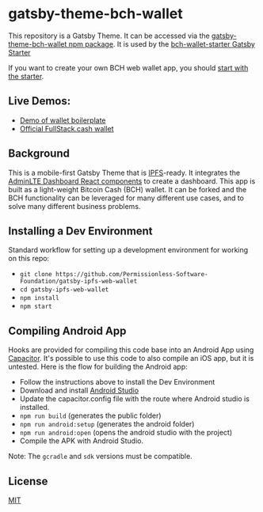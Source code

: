 # gatsby-theme-bch-wallet

This repository is a Gatsby Theme. It can be accessed via the [gatsby-theme-bch-wallet npm package](https://www.npmjs.com/package/gatsby-theme-bch-wallet). It is used by the [bch-wallet-starter Gatsby Starter](https://github.com/Permissionless-Software-Foundation/bch-wallet-starter)

If you want to create your own BCH web wallet app, you should [start with the starter](https://github.com/Permissionless-Software-Foundation/bch-wallet-starter).

## Live Demos:

- [Demo of wallet boilerplate](https://demo-wallet.fullstack.cash)
- [Official FullStack.cash wallet](https://wallet.fullstack.cash)

## Background

This is a mobile-first Gatsby Theme that is [IPFS](https://ipfs.io)-ready. It integrates the [AdminLTE Dashboard React components](https://www.npmjs.com/package/adminlte-2-react) to create a dashboard. This app is built as a light-weight Bitcoin Cash (BCH) wallet. It can be forked and the BCH functionality can be leveraged for many different use cases, and to solve many different business problems.

## Installing a Dev Environment

Standard workflow for setting up a development environment for working on this repo:

- `git clone https://github.com/Permissionless-Software-Foundation/gatsby-ipfs-web-wallet`
- `cd gatsby-ipfs-web-wallet`
- `npm install`
- `npm start`

## Compiling Android App

Hooks are provided for compiling this code base into an Android App using [Capacitor](https://capacitorjs.com/). It's possible to use this code to also compile an iOS app, but it is untested. Here is the flow for building the Android app:

- Follow the instructions above to install the Dev Environment
- Download and install [Android Studio](https://developer.android.com/studio)
- Update the capacitor.config file with the route where Android studio is installed.
- `npm run build` (generates the public folder)
- `npm run android:setup` (generates the android folder)
- `npm run android:open` (opens the android studio with the project)
- Compile the APK with Android Studio.

Note: The `gcradle` and `sdk` versions must be compatible.

## License

[MIT](./LICENSE.md)
